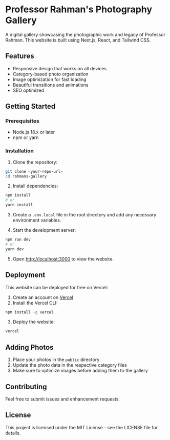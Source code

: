# Professor Rahman's Photography Gallery

A digital gallery showcasing the photographic work and legacy of Professor Rahman. This website is built using Next.js, React, and Tailwind CSS.

## Features

- Responsive design that works on all devices
- Category-based photo organization
- Image optimization for fast loading
- Beautiful transitions and animations
- SEO optimized

## Getting Started

### Prerequisites

- Node.js 18.x or later
- npm or yarn

### Installation

1. Clone the repository:
```bash
git clone <your-repo-url>
cd rahmans-gallery
```

2. Install dependencies:
```bash
npm install
# or
yarn install
```

3. Create a `.env.local` file in the root directory and add any necessary environment variables.

4. Start the development server:
```bash
npm run dev
# or
yarn dev
```

5. Open [http://localhost:3000](http://localhost:3000) to view the website.

## Deployment

This website can be deployed for free on Vercel:

1. Create an account on [Vercel](https://vercel.com)
2. Install the Vercel CLI:
```bash
npm install -g vercel
```

3. Deploy the website:
```bash
vercel
```

## Adding Photos

1. Place your photos in the `public` directory
2. Update the photo data in the respective category files
3. Make sure to optimize images before adding them to the gallery

## Contributing

Feel free to submit issues and enhancement requests.

## License

This project is licensed under the MIT License - see the LICENSE file for details.
